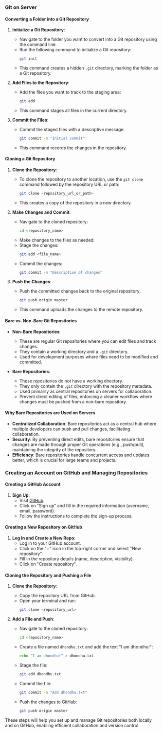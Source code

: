 ### Git on Server

#### Converting a Folder into a Git Repository

1. **Initialize a Git Repository**:
   - Navigate to the folder you want to convert into a Git repository using the command line.
   - Run the following command to initialize a Git repository:
     ```bash
     git init
     ```
   - This command creates a hidden `.git` directory, marking the folder as a Git repository.

2. **Add Files to the Repository**:
   - Add the files you want to track to the staging area:
     ```bash
     git add .
     ```
   - This command stages all files in the current directory.

3. **Commit the Files**:
   - Commit the staged files with a descriptive message:
     ```bash
     git commit -m "Initial commit"
     ```
   - This command records the changes in the repository.

#### Cloning a Git Repository

1. **Clone the Repository**:
   - To clone the repository to another location, use the `git clone` command followed by the repository URL or path:
     ```bash
     git clone <repository_url_or_path>
     ```
   - This creates a copy of the repository in a new directory.

2. **Make Changes and Commit**:
   - Navigate to the cloned repository:
     ```bash
     cd <repository_name>
     ```
   - Make changes to the files as needed.
   - Stage the changes:
     ```bash
     git add <file_name>
     ```
   - Commit the changes:
     ```bash
     git commit -m "Description of changes"
     ```

3. **Push the Changes**:
   - Push the committed changes back to the original repository:
     ```bash
     git push origin master
     ```
   - This command uploads the changes to the remote repository.

#### Bare vs. Non-Bare Git Repositories

- **Non-Bare Repositories**:
  - These are regular Git repositories where you can edit files and track changes.
  - They contain a working directory and a `.git` directory.
  - Used for development purposes where files need to be modified and committed.

- **Bare Repositories**:
  - These repositories do not have a working directory.
  - They only contain the `.git` directory with the repository metadata.
  - Used primarily as central repositories on servers for collaboration.
  - Prevent direct editing of files, enforcing a cleaner workflow where changes must be pushed from a non-bare repository.

#### Why Bare Repositories are Used on Servers

- **Centralized Collaboration**: Bare repositories act as a central hub where multiple developers can push and pull changes, facilitating collaboration.
- **Security**: By preventing direct edits, bare repositories ensure that changes are made through proper Git operations (e.g., push/pull), maintaining the integrity of the repository.
- **Efficiency**: Bare repositories handle concurrent access and updates better, which is crucial for large teams and projects.

### Creating an Account on GitHub and Managing Repositories

#### Creating a GitHub Account

1. **Sign Up**:
   - Visit [GitHub](https://github.com/).
   - Click on "Sign up" and fill in the required information (username, email, password).
   - Follow the instructions to complete the sign-up process.

#### Creating a New Repository on GitHub

1. **Log In and Create a New Repo**:
   - Log in to your GitHub account.
   - Click on the "+" icon in the top-right corner and select "New repository".
   - Fill in the repository details (name, description, visibility).
   - Click on "Create repository".

#### Cloning the Repository and Pushing a File

1. **Clone the Repository**:
   - Copy the repository URL from GitHub.
   - Open your terminal and run:
     ```bash
     git clone <repository_url>
     ```

2. **Add a File and Push**:
   - Navigate to the cloned repository:
     ```bash
     cd <repository_name>
     ```
   - Create a file named `dhondhu.txt` and add the text "I am dhondhu!":
     ```bash
     echo "I am dhondhu!" > dhondhu.txt
     ```
   - Stage the file:
     ```bash
     git add dhondhu.txt
     ```
   - Commit the file:
     ```bash
     git commit -m "Add dhondhu.txt"
     ```
   - Push the changes to GitHub:
     ```bash
     git push origin master
     ```

These steps will help you set up and manage Git repositories both locally and on GitHub, enabling efficient collaboration and version control.